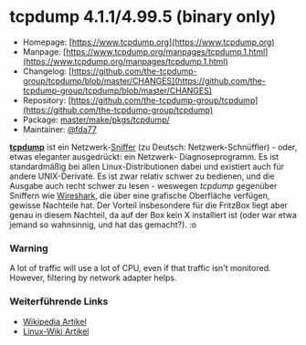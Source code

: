 # tcpdump 4.1.1/4.99.5 (binary only)
 - Homepage: [https://www.tcpdump.org](https://www.tcpdump.org)
 - Manpage: [https://www.tcpdump.org/manpages/tcpdump.1.html](https://www.tcpdump.org/manpages/tcpdump.1.html)
 - Changelog: [https://github.com/the-tcpdump-group/tcpdump/blob/master/CHANGES](https://github.com/the-tcpdump-group/tcpdump/blob/master/CHANGES)
 - Repository: [https://github.com/the-tcpdump-group/tcpdump](https://github.com/the-tcpdump-group/tcpdump)
 - Package: [master/make/pkgs/tcpdump/](https://github.com/Freetz-NG/freetz-ng/tree/master/make/pkgs/tcpdump/)
 - Maintainer: [@fda77](https://github.com/fda77)

**[tcpdump](http://www.tcpdump.org/)** ist ein
Netzwerk-[Sniffer](http://de.wikipedia.org/wiki/Sniffer)
(zu Deutsch: Netzwerk-Schnüffler) - oder, etwas eleganter ausgedrückt:
ein Netzwerk- Diagnoseprogramm. Es ist standardmäßig bei allen
Linux-Distributionen dabei und existiert auch für andere UNIX-Derivate.
Es ist zwar relativ schwer zu bedienen, und die Ausgabe auch recht
schwer zu lesen - weswegen *tcpdump* gegenüber Sniffern wie
[Wireshark](http://de.wikipedia.org/wiki/Wireshark),
die über eine grafische Oberfläche verfügen, gewisse Nachteile hat. Der
Vorteil insbesondere für die FritzBox liegt aber genau in diesem
Nachteil, da auf der Box kein X installiert ist (oder war etwa jemand so
wahnsinnig, und hat das gemacht?).
:o

### Warning

A lot of traffic will use a lot of CPU, even if that traffic isn't
monitored. However, filtering by network adapter helps.

### Weiterführende Links

-   [Wikipedia Artikel](http://de.wikipedia.org/wiki/Tcpdump)
-   [Linux-Wiki Artikel](http://www.linuxwiki.de/TcpDump)


